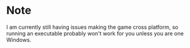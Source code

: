 # Note

I am currently still having issues making the game cross platform,
so running an executable probably won't work for you unless you
are one Windows.